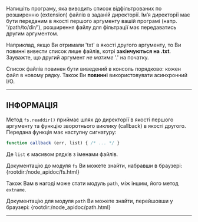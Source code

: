 Напишіть програму, яка виводить список відфільтрованих по розширенню (extension) файлів в заданій директорії. Ім’я директорії має бути переданим в якості першого аргументу вашій програмі (напр. '/path/to/dir/'), розширення файлу для фільтрації має передаватись другим аргументом.

Наприклад, якщо Ви отримали 'txt' в якості другого аргументу, то Ви повинні вивести список лише файлів, котрі **закінчуються на .txt**. Зауважте, що другий аргумент _не матиме_ '.' на початку.

Список файлів повинен бути виведений в консоль порядково: кожен файл в новому рядку. Також Ви **повинні** використовувати асинхронний I/O.

----------------------------------------------------------------------
## ІНФОРМАЦІЯ

Метод `fs.readdir()` приймає шлях до директорії в якості першого аргументу та функцію зворотнього виклику (callback) в якості другого.
Передана функція має наступну сигнатуру:

```js
function callback (err, list) { /* ... */ }
```

Де `list` є масивом рядків з іменами файлів.

Документацію до модуля `fs` Ви можете знайти, набравши в браузері:
  {rootdir:/node_apidoc/fs.html}

Також Вам в нагоді може стати модуль `path`, між іншим, його метод `extname`.

Документацію для модуля `path` Ви можете знайти, перейшовши у браузері:
  {rootdir:/node_apidoc/path.html}

----------------------------------------------------------------------
